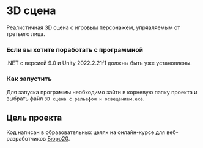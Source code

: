 # 3D сцена

Реалистичная 3D сцена с игровым персонажем, упряаляемым от третьего лица.

### Если вы хотите поработать с программной

.NET с версией 9.0 и Unity 2022.2.21f1 должны быть уже установлены.

### Как запустить

Для запуска программы необходимо зайти в корневую папку проекта и выбрать файл `3D сцена с рельефом и освещением.exe`.

## Цель проекта

Код написан в образовательных целях на онлайн-курсе для веб-разработчиков [Бюро20](https://upupschool.getcourse.ru/).